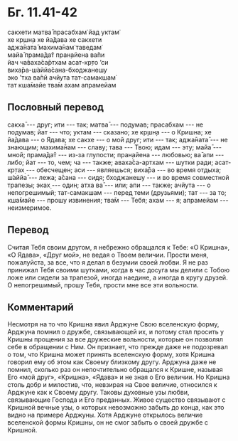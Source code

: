 # Бг. 11.41-42
сакхети матва̄ прасабхам̇ йад уктам̇<br/>
хе кр̣шн̣а хе йа̄дава хе сакхети<br/>
аджа̄ната̄ махима̄нам̇ таведам̇<br/>
майа̄ прама̄да̄т пран̣айена ва̄пи<br/>
йач ча̄ваха̄са̄ртхам асат-кр̣то ’си<br/>
виха̄ра-ш́аййа̄сана-бходжанешу<br/>
эко ’тха ва̄пй ачйута тат-самакшам̇<br/>
тат кша̄майе тва̄м ахам апрамейам
## Пословный перевод

сакха̄ --- друг; ити --- так; матва̄ --- подумав; прасабхам --- не
подумав; йат --- что; уктам --- сказано; хе кр̣шн̣а --- о Кришна; хе
йа̄дава --- о Ядава; хе сакхе --- о мой друг; ити --- так; аджа̄ната̄ ---
не знающим; махима̄нам --- славу; тава --- Твою; идам --- эту; майа̄ ---
мной; прама̄да̄т --- из-за глупости; пран̣айена --- любовью; ва̄ апи ---
либо; йат --- то, чем; ча --- также; аваха̄са-артхам --- шутки ради;
асат-кр̣тах̣ --- обесчещен; аси --- являешься; виха̄ра --- во время отдыха;
ш́аййа̄ --- лежа; а̄сана --- сидя; бходжанешу --- и во время совместной
трапезы; эках̣ --- один; атха ва̄ --- или; апи --- также; ачйута --- о
непогрешимый; тат-самакшам --- перед теми (друзьями); тат --- за то;
кша̄майе --- прошу извинения; тва̄м --- Тебя; ахам --- я; апрамейам ---
неизмеримое.

## Перевод

Считая Тебя своим другом, я небрежно обращался к Тебе: «О Кришна», «О
Ядава», «Друг мой», не ведая о Твоем величии. Прости меня, пожалуйста,
за все, что я делал в безумии своей любви. Я не раз принижал Тебя своими
шутками, когда в час досуга мы делили с Тобою ложе или сидели за
трапезой, иногда наедине, а иногда в кругу друзей. О непогрешимый, прошу
Тебя, прости мне все эти вольности.

## Комментарий

Несмотря на то что Кришна явил Арджуне Свою вселенскую форму, Арджуна
помнил о дружбе, связывающей их, и потому стал просить у Кришны прощения
за все дружеские вольности, которые он позволял себе в обращении с Ним.
Он признает, что прежде даже не подозревал о том, что Кришна может
принять вселенскую форму, хотя Кришна говорил ему об этом как Своему
близкому другу. Арджуна даже не помнил, сколько раз он непочтительно
обращался к Кришне, называя Его «мой друг», «Кришна», «Ядава» и не зная
о Его величии. Но Кришна столь добр и милостив, что, невзирая на Свое
величие, относился к Арджуне как к Своему другу. Таковы духовные узы
любви, связывающие Господа и Его преданных. Живое существо связывают с
Кришной вечные узы, о которых невозможно забыть до конца, как это видно
на примере Арджуны. Хотя Арджуне открылось величие вселенской формы
Кришны, он не смог забыть о своей дружбе с Кришной.
